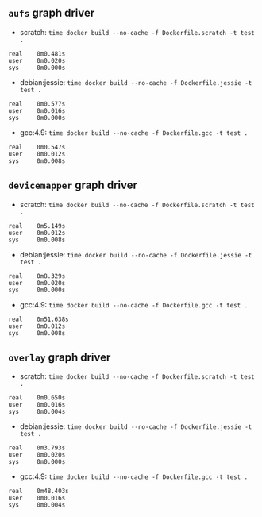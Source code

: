 ## `aufs` graph driver
  - scratch: `time docker build --no-cache -f Dockerfile.scratch -t test .`
  ```
real	0m0.481s
user	0m0.020s
sys 	0m0.000s
  ```

  - debian:jessie: `time docker build --no-cache -f Dockerfile.jessie -t test .`
  ```
real	0m0.577s
user	0m0.016s
sys 	0m0.000s
  ```

  - gcc:4.9: `time docker build --no-cache -f Dockerfile.gcc -t test .`
  ```
real	0m0.547s
user	0m0.012s
sys 	0m0.008s
  ```


## `devicemapper` graph driver
  - scratch: `time docker build --no-cache -f Dockerfile.scratch -t test .`
  ```
real	0m5.149s
user	0m0.012s
sys 	0m0.008s
  ```

  - debian:jessie: `time docker build --no-cache -f Dockerfile.jessie -t test .`
  ```
real	0m8.329s
user	0m0.020s
sys 	0m0.000s
  ```

  - gcc:4.9: `time docker build --no-cache -f Dockerfile.gcc -t test .`
  ```
real	0m51.638s
user	0m0.012s
sys 	0m0.008s
  ```


## `overlay` graph driver
  - scratch: `time docker build --no-cache -f Dockerfile.scratch -t test .`
  ```
real	0m0.650s
user	0m0.016s
sys 	0m0.004s
  ```

  - debian:jessie: `time docker build --no-cache -f Dockerfile.jessie -t test .`
  ```
real	0m3.793s
user	0m0.020s
sys 	0m0.000s
  ```

  - gcc:4.9: `time docker build --no-cache -f Dockerfile.gcc -t test .`
  ```
real	0m48.403s
user	0m0.016s
sys 	0m0.004s
  ```
